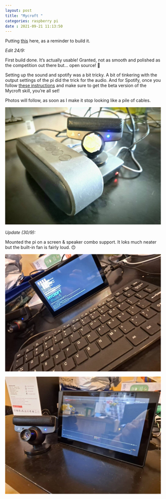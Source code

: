 ```yaml
---
layout: post
title: "Mycroft " 
categories: raspberry pi
date : 2021-09-21 11:13:50
---
```


Putting [this](https://mycroft-ai.gitbook.io/docs/using-mycroft-ai/get-mycroft) here, as a reminder to build it.

*Edit 24/9:* 

First build done. It’s actually usable! 
Granted, not as smooth and polished as the competition out there but… open source! 💪

Setting up the sound and spotify was a bit tricky.
A bit of tinkering with the output settings of the pi did the trick for the audio.
And for Spotify, once you follow [these instructions](https://github.com/forslund/spotify-skill#about) and make sure to get the beta version of the Mycroft skill, you’re all set! 

Photos will follow, as soon as I make it stop looking like a pile of cables.

![A pile of cables](/img/blog-posts/mycroft-cables.jpeg)

*Update (30/9):* 

Mounted the pi on a screen & speaker combo support. It loks much neater but the built-in fan is fairly loud. 🙃

![Mycroft](/img/blog-posts/mycroft-1.jpeg)

![Mycroft](/img/blog-posts/mycroft-2.jpeg)
